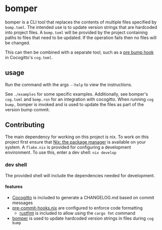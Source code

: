 # bomper

bomper is a CLI tool that replaces the contents of multiple files specified by `bomp.toml`.
The intended use is to update version strings that are hardcoded into project files.
A `bomp.toml` will be provided by the project containing paths to files that need to be updated.
If the operation fails then no files will be changed.

This can then be combined with a separate tool, such as a [pre bump hook](https://docs.cocogitto.io/guide/#bump-hooks) in Cocogitto's `cog.toml`.

## usage

Run the command with the args `--help` to view the instructions.

See `./examples` for some specific examples. Additionally, see bomper's `cog.toml` and `bomp.ron` for an integration with cocogitto.
When running `cog bump,` bomper is invoked and is used to  update the files as part of the version bump commit.

## Contributing

The main dependency for working on this project is nix.
To work on this project first ensure that [Nix: the package manager](https://nixos.org/download.html) is available on your system.
A `flake.nix` is provided for configuring a development environment.
To use this, enter a dev shell: `nix develop` 

### dev shell

The provided shell will include the dependencies needed for development.

#### features
- [Cocogitto](https://github.com/cocogitto/cocogitto) is included to generate a CHANGELOG.md based on commit messages
- [pre-commit-hooks.nix](https://github.com/cachix/pre-commit-hooks.nix) are configured to enforce code formatting
    - [rustfmt](https://github.com/rust-lang/rustfmt) is included to allow using the `cargo fmt` command
- [bomper](https://github.com/justinrubek/bomper) is used to update hardcoded version strings in files during `cog bump`
